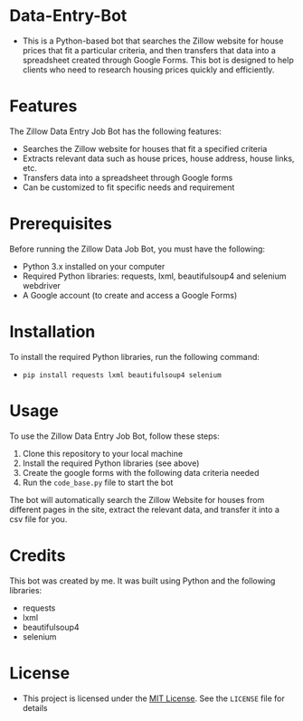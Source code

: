 # Data-Entry-Bot
- This is a Python-based bot that searches the Zillow website for house prices that fit a particular criteria, and then transfers that data into a spreadsheet created through Google Forms. This bot is designed to help clients who need to research housing prices quickly and efficiently.

# Features
The Zillow Data Entry Job Bot has the following features:
- Searches the Zillow website for houses that fit a specified criteria
- Extracts relevant data such as house prices, house address, house links, etc.
- Transfers data into a spreadsheet through Google forms
- Can be customized to fit specific needs and requirement

# Prerequisites
Before running the Zillow Data Job Bot, you must have the following:
- Python 3.x installed on your computer
- Required Python libraries: requests, lxml, beautifulsoup4 and selenium webdriver
- A Google account (to create and access a Google Forms)

# Installation
To install the required Python libraries, run the following command:
- `pip install requests lxml beautifulsoup4 selenium
`

# Usage
To use the Zillow Data Entry Job Bot, follow these steps:
1. Clone this repository to your local machine
2. Install the required Python libraries (see above)
3. Create the google forms with the following data criteria needed
4. Run the `code_base.py` file to start the bot

The bot will automatically search the Zillow Website for houses from different pages in the site, extract the relevant data, and transfer it into a csv file for you.

# Credits
This bot was created by me. It was built using Python and the following libraries:

- requests
- lxml
- beautifulsoup4
- selenium

# License
- This project is licensed under the [MIT License](LICENSE). See the `LICENSE` file for details
